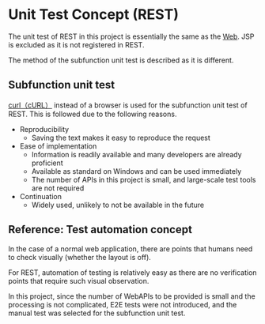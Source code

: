 # Unit Test Concept (REST)

The unit test of REST in this project is essentially the same as the [Web](./Unit_test_concept_(Web).md).
JSP is excluded as it is not registered in REST.

The method of the subfunction unit test is described as it is different.

## Subfunction unit test

[curl（cURL）](https://curl.haxx.se/) instead of a browser is used for the subfunction unit test of REST.
This is followed due to the following reasons.

- Reproducibility
  - Saving the text makes it easy to reproduce the request
- Ease of implementation
  - Information is readily available and many developers are already proficient
  - Available as standard on Windows and can be used immediately
  - The number of APIs in this project is small, and large-scale test tools are not required
- Continuation
  - Widely used, unlikely to not be available in the future


## Reference: Test automation concept

In the case of a normal web application, there are points that humans need to check visually (whether the layout is off).

For REST, automation of testing is relatively easy as there are no verification points that require such visual observation.

In this project, since the number of WebAPIs to be provided is small and the processing is not complicated, E2E tests were not introduced,
and the manual test was selected for the subfunction unit test.


